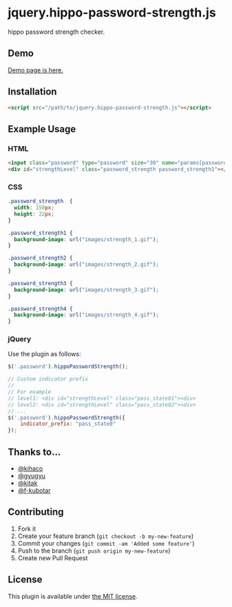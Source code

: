 jquery.hippo-password-strength.js
===============================

hippo password strength checker.

## Demo
[Demo page is here.](http://kuro96.heteml.jp/hippo-password-strength/hippo.html)

## Installation
```html
<script src="/path/to/jquery.hippo-password-strength.js"></script>
```

## Example Usage
### HTML

```html
<input class="password" type="password" size="30" name="params[password]" value="" data-indicator="strengthLevel">
<div id="strengthLevel" class="password_strength password_strength1"></div>
```

### CSS
```css
.password_strength  {
  width: 150px;
  height: 22px;
}

.password_strength1 {
  background-image: url("images/strength_1.gif");
}

.password_strength2 {
  background-image: url("images/strength_2.gif");
}

.password_strength3 {
  background-image: url("images/strength_3.gif");
}

.password_strength4 {
  background-image: url("images/strength_4.gif");
}
```

### jQuery

Use the plugin as follows:

```js
$('.password').hippoPasswordStrength();

// Custom indicator prefix
//
// For example
// level1: <div id="strengthLevel" class="pass_state01"><div>
// level2: <div id="strengthLevel" class="pass_state02"><div>
// ...
$('.password').hippoPasswordStrength({
    indicator_prefix: "pass_state0"
});
```

## Thanks to…

* [@kihaco](http://github.com/kihaco)
* [@gyugyu](http://github.com/gyugyu)
* [@kitak](http://github.com/kitak)
* [@f-kubotar](https://github.com/f-kubotar)

## Contributing

1. Fork it
2. Create your feature branch (`git checkout -b my-new-feature`)
3. Commit your changes (`git commit -am 'Added some feature'`)
4. Push to the branch (`git push origin my-new-feature`)
5. Create new Pull Request

## License

This plugin is available under [the MIT license](http://opensource.org/licenses/MIT).
